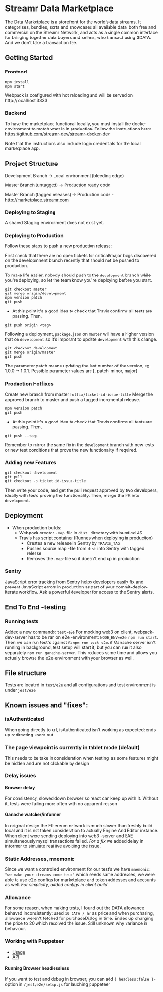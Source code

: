# Streamr Data Marketplace
The Data Marketplace is a storefront for the world’s data streams. It categorises, bundles, sorts and showcases all available data, 
both free and commercial on the Streamr Network, and acts as a single common interface for bringing together data buyers and sellers, 
who transact using $DATA. And we don’t take a transaction fee.

## Getting Started

### Frontend
```
npm install
npm start
```

Webpack is configured with hot reloading and will be served on http://localhost:3333

### Backend
To have the marketplace functional locally, you must install the docker envirnoment to match what is in production. Follow the instructions here: https://github.com/streamr-dev/streamr-docker-dev

Note that the instructions also include login credentials for the local marketplace app. 
## Project Structure
Development Branch -> Local environment (bleeding edge)

Master Branch (untagged) -> Production ready code

Master Branch (tagged releases) -> Production code - http://marketplace.streamr.com

### Deploying to Staging
A shared Staging environment does not exist yet. 
### Deploying to Production 
Follow these steps to push a new production release:

First check that there are no open tickets for critical/major bugs discovered on the developmnent branch recently that should not be pushed to production. 

To make life easier, nobody should push to the `development` branch while you're deploying, so let the team know you're deploying before you start.

```
git checkout master
git merge origin/development
npm version patch
git push
```

* At this point it's a good idea to check that Travis confirms all tests are passing. Then,

```
git push origin <tag>
```

Following a deployment, `package.json` on `master` will have a higher version that on `development` so it's imporant to update `development` with this change.

```
git checkout development
git merge origin/master
git push
````

The parameter patch means updating the last number of the version, eg. 1.0.0 -> 1.0.1. Possible parameter values are [<VERSION>, patch, minor, major]

### Production Hotfixes
Create new branch from master `hotfix/ticket-id-issue-title` 
Merge the approved branch to master and push a tagged incremental release. 

```
npm version patch
git push
```

* At this point it's a good idea to check that Travis confirms all tests are passing. Then,

```
git push --tags
```

Remember to mirror the same fix in the `development` branch with new tests or new test conditions that prove the new functionality if required. 
### Adding new Features

```
git checkout development
git pull
git checkout -b ticket-id-issue-title
```

Then write your code, and get the pull request approved by two developers, ideally with tests proving the functionality. Then, merge the PR into `development`.


## Deployment
- When production builds:
  - Webpack creates `.map`-file in `dist` -directory with bundled JS
  - Travis has script container (Runnes when deploying in production)
    - Creates a new release in Sentry by `TRAVIS_TAG`
    - Pushes source map -file from `dist` into Sentry with tagged release
    - Removes the `.map`-file so it doesn't end up in production

### Sentry
JavaScript error tracking from Sentry helps developers easily fix and prevent JavaScript errors in production as part of your commit-deploy-iterate workflow. 
Ask a powerful developer for access to the Sentry alerts.

## End To End -testing

### Running tests
Added a new commands: `test-e2e`
For mocking web3 on client, webpack-dev-server has to be ran on e2e -environment: `NODE_ENV=e2e npm run start`.
Then we can run test's against it: `npm run test-e2e`. if Ganache server isn't running in background, test setup will start it, but you can run it also separately `npm run ganache-server`.
This reduces some time and allows you actually browse the e2e-environment with your browser as well.

## File structure
Tests are located in `test/e2e` and all configurations and test environment is under `jest/e2e`

## Known issues and "fixes":
### isAuthenticated
When going directly to url, isAuthenticated isn't working as expected: ends up redirecting users out

### The page viewpoint is currently in tablet mode (default)
This needs to be take in consideration when testing, as some features might be hidden and are not clickable by design

### Delay issues
#### Browser delay
For consistency, slowed down browser so react can keep up with it. Without it, tests were failing more often with no apparent reason
#### Ganache watcher/informer
In original design the Ethereum network is much slower than freshly build local and it is not taken consideration to actually Engine And Editor instance.
When client were sending deploying into web3 -server and EAE simultaneously mysql transactions failed. *For a fix* we added delay in informer to simulate real live avoiding the issue.

### Static Addresses, mnemonic
Since we want a controlled environment for our test's we have `mnemonic: "we make your streams come true"` which seeds same addresses, we were able to use e2e-configs for marketplace and token addesses and accounts as well. *For simplicity, added configs in client build*

### Allowance
For some reason, when making tests, I found out the DATA allowance behaved inconsistently: used `10 DATA / hr` as price and when purchasing, allowance weren't fetched for purchaseDialog in time. Ended up changing the price to 20 which resolved the issue. Still unknown why variance in behaviour. 


### Working with Puppeteer
- [Usage](https://github.com/smooth-code/jest-puppeteer)
- [API](https://github.com/GoogleChrome/puppeteer/blob/master/docs/api.md#puppeteerlaunchoptions)

#### Running Browser headlessless
If you want to test and debug in browser, you can add `{ headless:false }`-option in `/jest/e2e/setup.js` for lauching puppeteer

